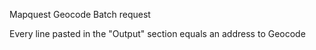 Mapquest Geocode Batch request

Every line pasted in the "Output" section equals an address to Geocode
